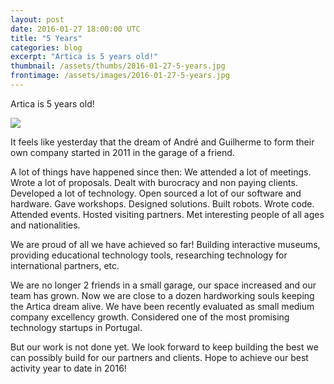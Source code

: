 ```yaml
---
layout: post
date: 2016-01-27 18:00:00 UTC
title: "5 Years"
categories: blog
excerpt: "Artica is 5 years old!"
thumbnail: /assets/thumbs/2016-01-27-5-years.jpg
frontimage: /assets/images/2016-01-27-5-years.jpg
---
```


Artica is 5 years old!

![](/assets/images/2016-01-27-5-years.jpg)

It feels like yesterday that the dream of André and Guilherme to form their own company started in 2011 in the garage of a friend.

A lot of things have happened since then: We attended a lot of meetings. Wrote a lot of proposals. Dealt with burocracy and non paying clients. Developed a lot of technology. Open sourced a lot of our software and hardware. Gave workshops. Designed solutions. Built robots. Wrote code. Attended events. Hosted visiting partners. Met interesting people of all ages and nationalities.

We are proud of all we have achieved so far! Building interactive museums, providing educational technology tools, researching technology for international partners, etc.

We are no longer 2 friends in a small garage, our space increased and our team has grown. Now we are close to a dozen hardworking souls keeping the Artica dream alive. We have been recently evaluated as small medium company excellency growth. Considered one of the most promising technology startups in Portugal.

But our work is not done yet. We look forward to keep building the best we can possibly build for our partners and clients. Hope to achieve our best activity year to date in 2016!


